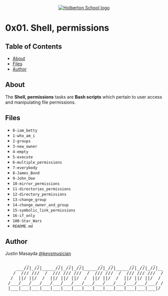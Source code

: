 <p align="center">
  <a href=#>
    <img src="https://user-images.githubusercontent.com/74752740/175812508-dc2482bf-bd5b-4c0a-b075-1bede95c488e.png" alt="Holberton School logo">
  </a>
</p>

# 0x01. Shell, permissions

## Table of Contents
* [About](#about)
* [Files](#files)
* [Author](#author)

## About
The **Shell, permissions** tasks are **Bash scripts** which pertain to user access and manipulating file permissions.

## Files
* `0-iam_betty`
* `1-who_am_i`
* `2-groups`
* `3-new_owner`
* `4-empty`
* `5-execute`
* `6-multiple_permissions`
* `7-everybody`
* `8-James_Bond`
* `9-John_Doe`
* `10-mirror_permissions`
* `11-directories_permissions`
* `12-directory_permissions`
* `13-change_group`
* `14-change_owner_and_group`
* `15-symbolic_link_permissions`
* `16-if_only`
* `100-Star_Wars`
* `README.md`

## Author
Justin Masayda [@keysmusician](https://github.com/keysmusician)
<div align="center">
<pre>
        _   _       _   _   _       _   _       _   _   _     
    ___//|_//|_____//|_//|_//|_____//|_//|_____//|_//|_//|___ 
   /  /// ///  /  /// /// ///  /  /// ///  /  /// /// ///  / |
  /  ||/ ||/  /  ||/ ||/ ||/  /  ||/ ||/  /  ||/ ||/ ||/  / / 
 /___/___/___/___/___/___/___/___/___/___/___/___/___/___/ /  
 |___|___|___|___|___|___|___|___|___|___|___|___|___|___|/   
 
</pre>
</div>
